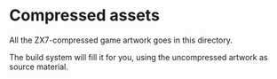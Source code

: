 Compressed assets
=================

All the ZX7-compressed game artwork goes in this directory.

The build system will fill it for you, using the uncompressed artwork as source material.
